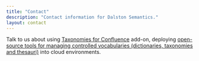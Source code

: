 ```yaml
---
title: "Contact"
description: "Contact information for Dalston Semantics."
layout: contact
---
```


Talk to us about using [Taxonomies for Confluence](/services/taxonomies-for-confluence) add-on, deploying [open-source tools for managing controlled vocabularies (dictionaries, taxonomies and thesauri)](/services/oss-tools) into cloud environments.
